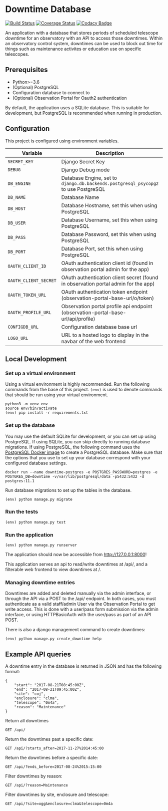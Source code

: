 # Downtime Database

[![Build Status](https://travis-ci.com/observatorycontrolsystem/downtime.svg?branch=master)](https://travis-ci.com/observatorycontrolsystem/downtime)
[![Coverage Status](https://coveralls.io/repos/github/observatorycontrolsystem/downtime/badge.svg?branch=master)](https://coveralls.io/github/observatorycontrolsystem/downtime?branch=master)
[![Codacy Badge](https://app.codacy.com/project/badge/Grade/7aa8dea066824e79bb7e681122598345)](https://www.codacy.com/gh/observatorycontrolsystem/downtime?utm_source=github.com&amp;utm_medium=referral&amp;utm_content=observatorycontrolsystem/downtime&amp;utm_campaign=Badge_Grade)

An application with a database that stores periods of scheduled telescope downtime for an observatory with an
API to access those downtimes. Within an observatory control system, downtimes can be used to block out time
for things such as maintenance activites or education use on specific telescopes.


## Prerequisites

-   Python>=3.6
-   (Optional) PostgreSQL
-   Configuration database to connect to
-   (Optional) Observation Portal for Oauth2 authentication

By default, the application uses a SQLite database. This is suitable for development, but PostgreSQL is
recommended when running in production.

## Configuration

This project is configured using environment variables.

| Variable             | Description                                                                        | Default                      |
| -------------------- | ---------------------------------------------------------------------------------- | ---------------------------- |
| `SECRET_KEY`         | Django Secret Key                                                                  | `### CHANGE ME ###`          |
| `DEBUG`              | Django Debug mode                                                                  | False                        |
| `DB_ENGINE`          | Database Engine, set to `django.db.backends.postgresql_psycopg2` to use PostgreSQL | `django.db.backends.sqlite3` |
| `DB_NAME`            | Database Name                                                                      | `db.sqlite3`                 |
| `DB_HOST`            | Database Hostname, set this when using PostgreSQL                                  | _empty string_               |
| `DB_USER`            | Database Username, set this when using PostgreSQL                                  | _empty string_               |
| `DB_PASS`            | Database Password, set this when using PostgreSQL                                  | _empty string_               |
| `DB_PORT`            | Database Port, set this when using PostgreSQL                                      | `5432`                       |
| `OAUTH_CLIENT_ID`    | OAuth authentication client id (found in observation portal admin for the app)     | ``                           |
| `OAUTH_CLIENT_SECRET`| OAuth authentication client secret (found in observation portal admin for the app) | ``                           |
| `OAUTH_TOKEN_URL`    | OAuth authentication token endpoint (observation-portal-base-url/o/token)          | ``                           |
| `OAUTH_PROFILE_URL`  | Observation portal profile api endpoint (observation-portal-base-url/api/profile)  | ``                           |
| `CONFIGDB_URL`       | Configuration database base url                                                    | ``                           |
| `LOGO_URL`           | URL to a hosted logo to display in the navbar of the web frontend                  | ``                           |

## Local Development

### **Set up a virtual environment**

Using a virtual environment is highly recommended. Run the following commands from the base of this project. `(env)`
is used to denote commands that should be run using your virtual environment.

    python3 -m venv env
    source env/bin/activate
    (env) pip install -r requirements.txt

### **Set up the database**

You may use the default SQLite for development, or you can set up using PostgreSQL. If using SQLite, you can skip directly
to running database migrations. If using PostgreSQL, the following command uses the [PostgreSQL Docker image](https://hub.docker.com/_/postgres) to
create a PostgreSQL database. Make sure that the options that you use to set up your database correspond with your configured database settings.

    docker run --name downtime-postgres -e POSTGRES_PASSWORD=postgres -e POSTGRES_DB=downtime -v/var/lib/postgresql/data -p5432:5432 -d postgres:11.1

Run database migrations to set up the tables in the database.

    (env) python manage.py migrate

### Run the tests

    (env) python manage.py test

### Run the application

    (env) python manage.py runserver

The application should now be accessible from <http://127.0.0.1:8000>!

This application serves an api to read/write downtimes at /api/, and a filterable web frontend to view
downtimes at /.

### Managing downtime entries

Downtimes are added and deleted manually via the admin interface, or through the API via a POST to the /api/ endpoint.
In both cases, you must authenticate as a valid staff/admin User via the Observation Portal to get write access.
This is done with a user/pass form submission via the admin interface, or using HTTPBasicAuth with the user/pass
as part of an API POST.

There is also a django management command to create downtimes:

    (env) python manage.py create_downtime help

## Example API queries

A downtime entry in the database is returned in JSON and has the following format:

    {
        "start": "2017-08-21T08:45:00Z",
        "end": "2017-08-21T09:45:00Z",
        "site": "coj",
        "enclosure": "clma",
        "telescope": "0m4a",
        "reason": "Maintenance"
    }

Return all downtimes

    GET /api/

Return the downtimes past a specific date:

    GET /api/?starts_after=2017-11-27%2014:45:00

Return the downtimes before a specific date:

    GET /api/?ends_before=2017-08-24%2015:15:00

Filter downtimes by reason:

    GET /api/?reason=Maintenance

Filter downtimes by site, enclosure and telescope:

    GET /api/?site=ogg&enclosure=clma&telescope=0m4a
